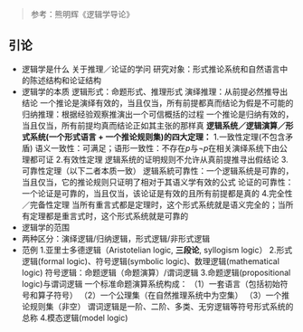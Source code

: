 > 参考：熊明辉《逻辑学导论》

## 引论
- 逻辑学是什么
关于推理／论证的学问
研究对象：形式推论系统和自然语言中的陈述结构和论证结构
- 逻辑学的本质
逻辑形式：命题形式、推理形式
演绎推理：从前提必然推导出结论
一个推论是演绎有效的，当且仅当，所有前提都真而结论为假是不可能的
归纳推理：根据经验观察推演出一个可信概括的过程
一个推论是归纳有效的，当且仅当，所有前提均真而结论正如其主张的那样真
**逻辑系统／逻辑演算／形式系统(一个形式语言 + 一个推论规则集)的四大定理：**
1.一致性定理(不包含矛盾)
语义一致性：可满足；语形一致性：不存在$p$与$\neg p$在相关演绎系统下由公理都可证
2.有效性定理
逻辑系统的证明规则不允许从真前提推寻出假结论
3.可靠性定理（以下二者本质一致）
逻辑系統可靠性：一个逻辑系统是可靠的，当且仅当，它的推论规则只证明了相对于其语义学有效的公式
论证的可靠性：一个论证是可靠的，当且仅当，该论证是有效的且所有前提都是真的
4.完全性／完备性定理
当所有重言式都是定理时，这个形式系统就是语义完全的；当所有定理都是重言式时，这个形式系统就是可靠的
- 逻辑学的范围
- 两种区分：演绎逻辑/归纳逻辑，形式逻辑/非形式逻辑
- 范例
1.亚里士多德逻辑（Aristotelian logic, **三段论**, syllogism logic）
2.形式逻辑(formal logic)、符号逻辑(symbolic logic)、数理逻辑(mathematical logic)
符号逻辑：命题逻辑（命题演算）/谓词逻辑
3.命题逻辑(propositional logic)与谓词逻辑
一个标准命题演算系统构成：
（1）一套语言（包括初始符号和算子符号）
（2）一个公理集（在自然推理系统中为空集）
（3）一个推论规则集（非空）
谓词逻辑是一阶、二阶、多类、无穷逻辑等符号形式系统的总称
4.模态逻辑(model logic)

